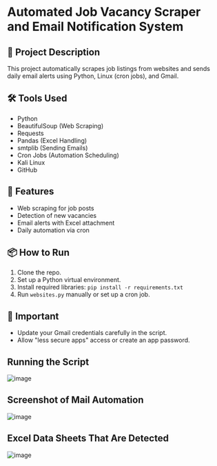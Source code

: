 # Automated Job Vacancy Scraper and Email Notification System

## 📄 Project Description
This project automatically scrapes job listings from websites and sends daily email alerts using Python, Linux (cron jobs), and Gmail.

## 🛠 Tools Used
- Python
- BeautifulSoup (Web Scraping)
- Requests
- Pandas (Excel Handling)
- smtplib (Sending Emails)
- Cron Jobs (Automation Scheduling)
- Kali Linux
- GitHub

## 🚀 Features
- Web scraping for job posts
- Detection of new vacancies
- Email alerts with Excel attachment
- Daily automation via cron

## 📦 How to Run
1. Clone the repo.
2. Set up a Python virtual environment.
3. Install required libraries: `pip install -r requirements.txt`
4. Run `websites.py` manually or set up a cron job.

## 📧 Important
- Update your Gmail credentials carefully in the script.
- Allow "less secure apps" access or create an app password.
  

## **Running the Script**

![image](https://github.com/user-attachments/assets/a3340733-ae3a-4540-bb0a-2518335eff6b)

## **Screenshot of Mail Automation**

![image](https://github.com/user-attachments/assets/ecf9beea-77bd-482a-9d41-ee35df330611)

## **Excel Data Sheets That Are Detected**

![image](https://github.com/user-attachments/assets/8a432d90-959f-4029-a979-ced652f0466d)


